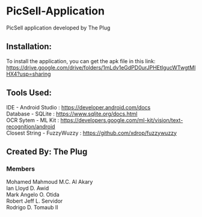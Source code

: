 # PicSell-Application
PicSell application developed by The Plug

## Installation:
To install the application, you can get the apk file in this link: \
https://drive.google.com/drive/folders/1mLdv1eGdPD0urJPHEtIgucWTwgtMlHX4?usp=sharing

## Tools Used:
IDE - Android Studio : https://developer.android.com/docs \
Database - SQLite : https://www.sqlite.org/docs.html \
OCR Sytem - ML Kit : https://developers.google.com/ml-kit/vision/text-recognition/android \
Closest String - FuzzyWuzzy : https://github.com/xdrop/fuzzywuzzy 

## Created By: The Plug 

### Members
Mohamed Mahmoud M.C. Al Akary \
Ian Lloyd D. Awid \
Mark Angelo O. Otida \
Robert Jeff L. Servidor \
Rodrigo D. Tomaub II 
